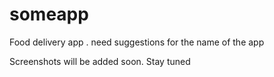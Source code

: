 # someapp

Food delivery app . need suggestions for the name of the app

Screenshots will be added soon. Stay tuned
